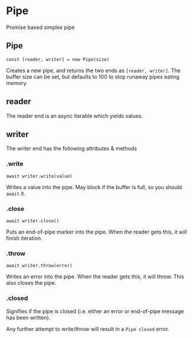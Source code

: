 # Pipe
Promise based simplex pipe

## Pipe
`const [reader, writer] = new Pipe(size)`

Creates a new pipe, and returns the two ends as `[reader, writer]`.
The buffer size can be set, but defaults to 100 to stop runaway pipes eating memory.

## reader

The reader end is an async iterable which yields values.

## writer

The writer end has the following attributes & methods

### .write
`await writer.write(value)`

Writes a value into the pipe. May block if the buffer is full, so you should `await` it.

### .close
`await writer.close()`

Puts an end-of-pipe marker into the pipe. When the reader gets this, it will finish iteration.

### .throw
`await writer.throw(error)`

Writes an error into the pipe. When the reader gets this, it will throw. This also closes the pipe.

### .closed

Signifies if the pipe is closed (i.e. either an error or end-of-pipe message has been written).

Any further attempt to write/throw will result in a `Pipe closed` error.
